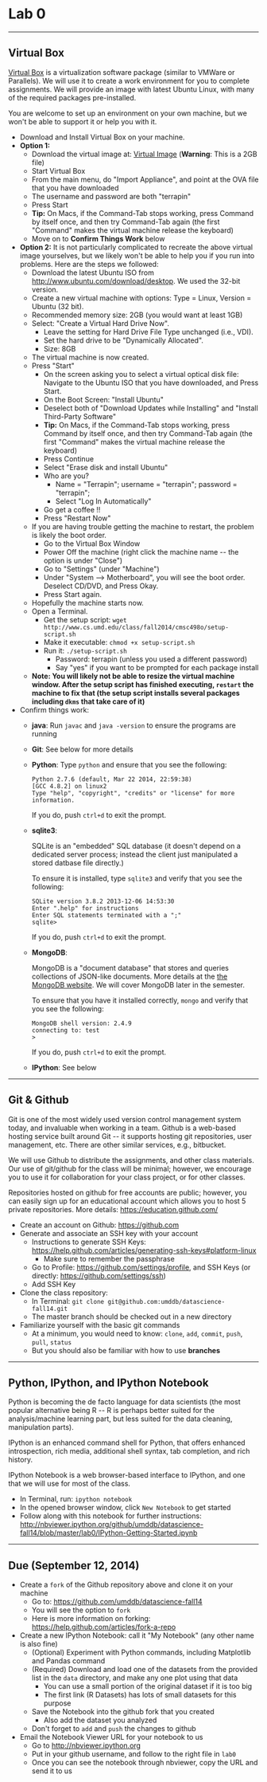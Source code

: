 # Lab 0

---

## Virtual Box

[Virtual Box](https://www.virtualbox.org/) is a virtualization software package (similar to VMWare or Parallels). We will use it to create a work environment for you to
complete assignments. We will provide an image with latest Ubuntu Linux, with many of the required packages pre-installed.

You are welcome to set up an environment on your own machine, but we won't be able to support it or help you with it. 

- Download and Install Virtual Box on your machine. 
- **Option 1:** 
    - Download the virtual image at: [Virtual Image](http://www.cs.umd.edu/class/fall2014/cmsc498o/UMD-CMSC498-VM.ova) (**Warning**: This is a 2GB file)
    - Start Virtual Box
    - From the main menu, do "Import Appliance", and point at the OVA file that you have downloaded
    - The username and password are both "terrapin"
    - Press Start
    - **Tip:** On Macs, if the Command-Tab stops working, press Command by itself once, and then try Command-Tab again (the first "Command" makes the virtual machine release the keyboard)
    - Move on to **Confirm Things Work** below
- **Option 2:** It is not particularly complicated to recreate the above virtual image yourselves, but we likely won't be able to help you if you
run into problems. Here are the steps we followed:
    - Download the latest Ubuntu ISO from http://www.ubuntu.com/download/desktop. We used the 32-bit version.
    - Create a new virtual machine with options: Type = Linux, Version = Ubuntu (32 bit). 
    - Recommended memory size: 2GB (you would want at least 1GB)
    - Select: "Create a Virtual Hard Drive Now". 
        - Leave the setting for Hard Drive File Type unchanged (i.e., VDI). 
        - Set the hard drive to be "Dynamically Allocated".
        - Size: 8GB
    - The virtual machine is now created. 
    - Press "Start"
        - On the screen asking you to select a virtual optical disk file: Navigate to the Ubuntu ISO that you have downloaded, and Press Start.
        - On the Boot Screen: "Install Ubuntu"
        - Deselect both of "Download Updates while Installing" and "Install Third-Party Software"
        - **Tip:** On Macs, if the Command-Tab stops working, press Command by itself once, and then try Command-Tab again (the first "Command" makes the virtual machine release the keyboard)
        - Press Continue
        - Select "Erase disk and install Ubuntu"
        - Who are you?
            - Name = "Terrapin"; username = "terrapin"; password = "terrapin"; 
            - Select "Log In Automatically"
        - Go get a coffee !!
        - Press "Restart Now"
    - If you are having trouble getting the machine to restart, the problem is likely the boot order. 
        - Go to the Virtual Box Window 
        - Power Off the machine (right click the machine name -- the option is under "Close")
        - Go to "Settings" (under "Machine")
        - Under "System --> Motherboard", you will see the boot order. Deselect CD/DVD, and Press Okay.
        - Press Start again.
    - Hopefully the machine starts now. 
    - Open a Terminal. 
        - Get the setup script: `wget http://www.cs.umd.edu/class/fall2014/cmsc498o/setup-script.sh`
        - Make it executable: `chmod +x setup-script.sh`
        - Run it: `./setup-script.sh`
            - Password: terrapin (unless you used a different password)
            - Say "yes" if you want to be prompted for each package install
    - **Note: You will likely not be able to resize the virtual machine window. After the setup script has finished executing, `restart` the machine to fix that (the setup script installs several packages including `dkms` that take care of it)**
- Confirm things work:
    - **java**: Run `javac` and `java -version` to ensure the programs are running

    - **Git**: See below for more details

    - **Python**: Type `python` and ensure that you see the following:

        ```
        Python 2.7.6 (default, Mar 22 2014, 22:59:38) 
        [GCC 4.8.2] on linux2
        Type "help", "copyright", "credits" or "license" for more information.
        ```

        If you do, push `ctrl+d` to exit the prompt.

    - **sqlite3**: 

        SQLite is an "embedded" SQL database (it doesn't depend on a dedicated server process;  instead the client just manipulated a stored
        datbase file directly.)

        To ensure it is installed, type `sqlite3` and verify that you see the following:

        ```
        SQLite version 3.8.2 2013-12-06 14:53:30
        Enter ".help" for instructions
        Enter SQL statements terminated with a ";"
        sqlite>
        ```

        If you do, push `ctrl+d` to exit the prompt.

    - **MongoDB**:

        MongoDB is a "document database" that stores and queries collections
        of JSON-like documents.  More details at the [the MongoDB
        website](http://www.mongodb.org). We will cover MongoDB later in the semester.

        To ensure that you have it installed correctly, `mongo` and verify that you see the following:

        ```
        MongoDB shell version: 2.4.9
        connecting to: test
        > 
        ```

        If you do, push `ctrl+d` to exit the prompt.

    - **IPython**: See below

---

## Git & Github

Git is one of  the most widely used version control management system today, and invaluable when working in a team. Github is a web-based hosting service built around Git --
it supports hosting git repositories, user management, etc. There are other similar services, e.g., bitbucket.

We will use Github to distribute the assignments, and other class materials. Our use of git/github for the class will be minimal; however, we encourage you to use it for
collaboration for your class project, or for other classes. 

Repositories hosted on github for free accounts are public; however, you can easily sign up for an educational account which allows you to host 5 private repositories. More
details: https://education.github.com/

- Create an account on Github: https://github.com
- Generate and associate an SSH key with your account
    - Instructions to generate SSH Keys: https://help.github.com/articles/generating-ssh-keys#platform-linux
        - Make sure to remember the passphrase
    - Go to Profile: https://github.com/settings/profile, and SSH Keys (or directly: https://github.com/settings/ssh)
    - Add SSH Key
- Clone the class repository:
    - In Terminal: `git clone git@github.com:umddb/datascience-fall14.git`
    - The master branch should be checked out in a new directory 
- Familiarize yourself with the basic git commands
    - At a minimum, you would need to know: `clone`, `add`, `commit`, `push`, `pull`, `status`
    - But you should also be familiar with how to use **branches**

---

## Python, IPython, and IPython Notebook

Python is becoming the de facto language for data scientists (the most popular alternative being R -- R is perhaps better suited for the analysis/machine learning part,
but less suited for the data cleaning, manipulation parts).

IPython is an enhanced command shell for Python, that offers enhanced introspection, rich media, additional shell syntax, tab completion, and rich history.

IPython Notebook is a web browser-based interface to IPython, and one that we will use for most of the class.

- In Terminal, run: `ipython notebook`
- In the opened browser window, click `New Notebook` to get started
- Follow along with this notebook for further instructions: http://nbviewer.ipython.org/github/umddb/datascience-fall14/blob/master/lab0/IPython-Getting-Started.ipynb

---

## Due (September 12, 2014)

- Create a `fork` of the Github repository above and clone it on your machine
    - Go to: https://github.com/umddb/datascience-fall14
    - You will see the option to `fork`
    - Here is more information on forking: https://help.github.com/articles/fork-a-repo
- Create a new IPython Notebook: call it "My Notebook" (any other name is also fine)
    - (Optional) Experiment with Python commands, including Matplotlib and Pandas command
    - (Required) Download and load one of the datasets from the provided list in the `data` directory, and make any one plot using that data
        - You can use a small portion of the original dataset if it is too big
        - The first link (R Datasets) has lots of small datasets for this purpose
    - Save the Notebook into the github fork that you created
        - Also add the dataset you analyzed
    - Don't forget to `add` and `push` the changes to github
- Email the Notebook Viewer URL for your notebook to us
    - Go to http://nbviewer.ipython.org
    - Put in your github username, and follow to the right file in `lab0`
    - Once you can see the notebook through nbviewer, copy the URL and send it to us
